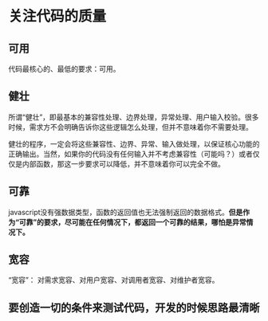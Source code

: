 # 关注代码的质量



## 可用

代码最核心的、最低的要求：可用。



## 健壮

所谓“健壮”，即最基本的兼容性处理、边界处理，异常处理、用户输入校验。很多时候，需求方不会明确告诉你这些逻辑怎么处理，但并不意味着你不需要处理。

健壮的程序，一定会将这些兼容性、边界、异常、输入做处理，以保证核心功能的正确输出。当然，如果你的代码没有任何输入并不考虑兼容性（可能吗？）或者仅仅是内部函数，那这一步要求可以降低，并不意味着你可以完全不做。





## 可靠

javascript没有强数据类型，函数的返回值也无法强制返回的数据格式。**但是作为“可靠”的要求，尽可能在任何情况下，都返回一个可靠的结果，哪怕是异常情况下。**



## 宽容

“宽容”： 对需求宽容、对用户宽容、对调用者宽容、对维护者宽容。



## 要创造一切的条件来测试代码，开发的时候思路最清晰
